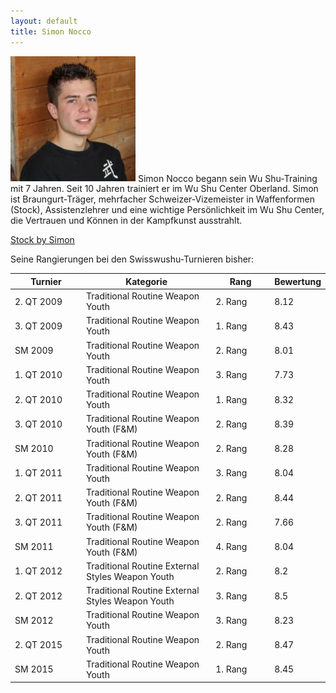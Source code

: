 ```yaml
---
layout: default
title: Simon Nocco
---
```


<img class="ifloat-left" src="/images/simon-nocco.jpg" alt="Simon Nocco" width="200px">
Simon Nocco begann sein Wu Shu-Training mit 7 Jahren. Seit 10 Jahren trainiert er im Wu Shu Center Oberland. Simon ist Braungurt-Träger, mehrfacher Schweizer-Vizemeister in Waffenformen (Stock), Assistenzlehrer und eine wichtige Persönlichkeit im Wu Shu Center, die Vertrauen und Können in der Kampfkunst ausstrahlt.

<a target="_blank" href="https://www.flickr.com/photos/117851037@N03/13425488713/" >Stock by Simon</a>

Seine Rangierungen bei den Swisswushu-Turnieren bisher:
<table> 
	<thead> 
		<tr> 
			<th width="100">Turnier</th> 
			<th>Kategorie</th> 
			<th width="80">Rang</th> 
			<th width="50">Bewertung</th> 
		</tr> 
	</thead> 
	<tbody> 
		<tr> 
			<td>2. QT 2009</td> 
			<td>Traditional Routine Weapon Youth</td> 
			<td>2. Rang</td> 
			<td>8.12</td> 
		</tr> 
		<tr> 
			<td>3. QT 2009</td> 
			<td>Traditional Routine Weapon Youth</td> 
			<td>1. Rang</td> 
			<td>8.43</td> 
		</tr> 
		<tr> 
			<td>SM 2009</td> 
			<td>Traditional Routine Weapon Youth</td> 
			<td>2. Rang</td> 
			<td>8.01</td> 
		</tr> 
		<tr> 
			<td>1. QT 2010</td> 
			<td>Traditional Routine Weapon Youth</td> 
			<td>3. Rang</td> 
			<td>7.73</td> 
		</tr> 
		<tr> 
			<td>2. QT 2010</td> 
			<td>Traditional Routine Weapon Youth</td> 
			<td>1. Rang</td> 
			<td>8.32</td> 
		</tr>
		<tr> 
			<td>3. QT 2010</td> 
			<td>Traditional Routine Weapon Youth (F&M)</td> 
			<td>2. Rang</td> 
			<td>8.39</td> 
		</tr>
		<tr> 
			<td>SM 2010</td> 
			<td>Traditional Routine Weapon Youth (F&M)</td> 
			<td>2. Rang</td> 
			<td>8.28</td> 
		</tr> 
		<tr> 
			<td>1. QT 2011</td> 
			<td>Traditional Routine Weapon Youth</td> 
			<td>3. Rang</td> 
			<td>8.04</td> 
		</tr> 
		<tr> 
			<td>2. QT 2011</td> 
			<td>Traditional Routine Weapon Youth (F&M)</td> 
			<td>2. Rang</td> 
			<td>8.44</td> 
		</tr> 
		<tr> 
			<td>3. QT 2011</td> 
			<td>Traditional Routine Weapon Youth (F&M)</td> 
			<td>2. Rang</td> 
			<td>7.66</td> 
		</tr> 
		<tr> 
			<td>SM 2011</td> 
			<td>Traditional Routine Weapon Youth (F&M)</td> 
			<td>4. Rang</td> 
			<td>8.04</td> 
		</tr> 
		<tr> 
			<td>1. QT 2012</td> 
			<td>Traditional Routine External Styles Weapon Youth</td> 
			<td>2. Rang</td> 
			<td>8.2</td> 
		</tr> 
		<tr> 
			<td>2. QT 2012</td> 
			<td>Traditional Routine External Styles Weapon Youth</td> 
			<td>3. Rang</td> 
			<td>8.5</td> 
		</tr> 
		<tr> 
			<td>SM 2012</td> 
			<td>Traditional Routine Weapon Youth</td> 
			<td>3. Rang</td> 
			<td>8.23</td> 
		</tr> 
		<tr> 
			<td>2. QT 2015</td> 
			<td>Traditional Routine Weapon Youth</td> 
			<td>2. Rang</td> 
			<td>8.47</td> 
		</tr> 
		<tr> 
			<td>SM 2015</td> 
			<td>Traditional Routine Weapon Youth</td> 
			<td>1. Rang</td> 
			<td>8.45</td> 
		</tr> 
	</tbody>
</table>
